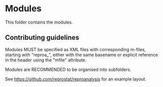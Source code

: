 # Modules
This folder contains the modules.

## Contributing guidelines
Modules MUST be specified as XML files with corresponding m-files, starting with "reproa_", either with the same basename or explicit reference in the header using the "mfile" attribute.

Modules are RECOMMENDED to be organised into subfolders.

See https://github.com/reprostat/reproanalysis for an example layout.